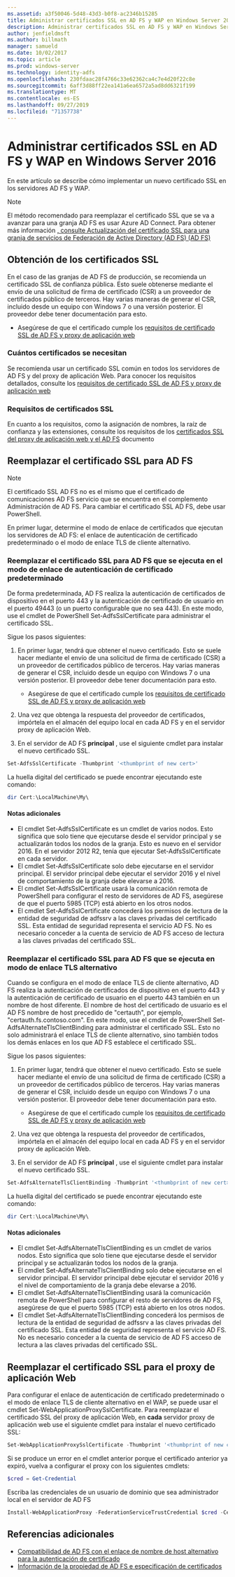 ```yaml
---
ms.assetid: a3f50046-5d48-43d3-b0f8-ac2346b15285
title: Administrar certificados SSL en AD FS y WAP en Windows Server 2016
description: Administrar certificados SSL en AD FS y WAP en Windows Server 2016
author: jenfieldmsft
ms.author: billmath
manager: samueld
ms.date: 10/02/2017
ms.topic: article
ms.prod: windows-server
ms.technology: identity-adfs
ms.openlocfilehash: 230fdaac28f4766c33e62362ca4c7e4d20f22c8e
ms.sourcegitcommit: 6aff3d88ff22ea141a6ea6572a5ad8dd6321f199
ms.translationtype: MT
ms.contentlocale: es-ES
ms.lasthandoff: 09/27/2019
ms.locfileid: "71357738"
---
```

# <a name="managing-ssl-certificates-in-ad-fs-and-wap-in-windows-server-2016"></a>Administrar certificados SSL en AD FS y WAP en Windows Server 2016



En este artículo se describe cómo implementar un nuevo certificado SSL en los servidores AD FS y WAP.

>[!NOTE]
>El método recomendado para reemplazar el certificado SSL que se va a avanzar para una granja AD FS es usar Azure AD Connect.  Para obtener más información [, consulte Actualización del certificado SSL para una granja de servicios de Federación de Active Directory (AD FS) (AD FS)](https://docs.microsoft.com/azure/active-directory/connect/active-directory-aadconnectfed-ssl-update)

## <a name="obtaining-your-ssl-certificates"></a>Obtención de los certificados SSL
En el caso de las granjas de AD FS de producción, se recomienda un certificado SSL de confianza pública. Esto suele obtenerse mediante el envío de una solicitud de firma de certificado (CSR) a un proveedor de certificados público de terceros. Hay varias maneras de generar el CSR, incluido desde un equipo con Windows 7 o una versión posterior. El proveedor debe tener documentación para esto.

- Asegúrese de que el certificado cumple los [requisitos de certificado SSL de AD FS y proxy de aplicación web](https://technet.microsoft.com/windows-server-docs/identity/ad-fs/overview/AD-FS-2016-Requirements#BKMK_1)

### <a name="how-many-certificates-are-needed"></a>Cuántos certificados se necesitan
Se recomienda usar un certificado SSL común en todos los servidores de AD FS y del proxy de aplicación Web. Para conocer los requisitos detallados, consulte los [requisitos de certificado SSL de AD FS y proxy de aplicación web](https://technet.microsoft.com/windows-server-docs/identity/ad-fs/overview/AD-FS-2016-Requirements#BKMK_1)

### <a name="ssl-certificate-requirements"></a>Requisitos de certificados SSL
En cuanto a los requisitos, como la asignación de nombres, la raíz de confianza y las extensiones, consulte los requisitos de los [certificados SSL del proxy de aplicación web y el AD FS](https://technet.microsoft.com/windows-server-docs/identity/ad-fs/overview/AD-FS-2016-Requirements#BKMK_1) documento

## <a name="replacing-the-ssl-certificate-for-ad-fs"></a>Reemplazar el certificado SSL para AD FS
> [!NOTE]
> El certificado SSL AD FS no es el mismo que el certificado de comunicaciones AD FS servicio que se encuentra en el complemento Administración de AD FS. Para cambiar el certificado SSL AD FS, debe usar PowerShell.

En primer lugar, determine el modo de enlace de certificados que ejecutan los servidores de AD FS: el enlace de autenticación de certificado predeterminado o el modo de enlace TLS de cliente alternativo.

### <a name="replacing-the-ssl-certificate-for-ad-fs-running-in-default-certificate-authentication-binding-mode"></a>Reemplazar el certificado SSL para AD FS que se ejecuta en el modo de enlace de autenticación de certificado predeterminado
De forma predeterminada, AD FS realiza la autenticación de certificados de dispositivo en el puerto 443 y la autenticación de certificado de usuario en el puerto 49443 (o un puerto configurable que no sea 443).
En este modo, use el cmdlet de PowerShell Set-AdfsSslCertificate para administrar el certificado SSL.

Sigue los pasos siguientes:

1. En primer lugar, tendrá que obtener el nuevo certificado. Esto se suele hacer mediante el envío de una solicitud de firma de certificado (CSR) a un proveedor de certificados público de terceros. Hay varias maneras de generar el CSR, incluido desde un equipo con Windows 7 o una versión posterior. El proveedor debe tener documentación para esto.

    * Asegúrese de que el certificado cumple los [requisitos de certificado SSL de AD FS y proxy de aplicación web](https://technet.microsoft.com/windows-server-docs/identity/ad-fs/overview/AD-FS-2016-Requirements#BKMK_1)

1. Una vez que obtenga la respuesta del proveedor de certificados, impórtela en el almacén del equipo local en cada AD FS y en el servidor proxy de aplicación Web.

1. En el servidor de AD FS **principal** , use el siguiente cmdlet para instalar el nuevo certificado SSL.

```powershell
Set-AdfsSslCertificate -Thumbprint '<thumbprint of new cert>'
```

La huella digital del certificado se puede encontrar ejecutando este comando:

```powershell
dir Cert:\LocalMachine\My\
```

#### <a name="additional-notes"></a>Notas adicionales

* El cmdlet Set-AdfsSslCertificate es un cmdlet de varios nodos. Esto significa que solo tiene que ejecutarse desde el servidor principal y se actualizarán todos los nodos de la granja. Esto es nuevo en el servidor 2016. En el servidor 2012 R2, tenía que ejecutar Set-AdfsSslCertificate en cada servidor.
* El cmdlet Set-AdfsSslCertificate solo debe ejecutarse en el servidor principal. El servidor principal debe ejecutar el servidor 2016 y el nivel de comportamiento de la granja debe elevarse a 2016.
* El cmdlet Set-AdfsSslCertificate usará la comunicación remota de PowerShell para configurar el resto de servidores de AD FS, asegúrese de que el puerto 5985 (TCP) está abierto en los otros nodos.
* El cmdlet Set-AdfsSslCertificate concederá los permisos de lectura de la entidad de seguridad de adfssrv a las claves privadas del certificado SSL. Esta entidad de seguridad representa el servicio AD FS. No es necesario conceder a la cuenta de servicio de AD FS acceso de lectura a las claves privadas del certificado SSL.

### <a name="replacing-the-ssl-certificate-for-ad-fs-running-in-alternate-tls-binding-mode"></a>Reemplazar el certificado SSL para AD FS que se ejecuta en modo de enlace TLS alternativo
Cuando se configura en el modo de enlace TLS de cliente alternativo, AD FS realiza la autenticación de certificados de dispositivo en el puerto 443 y la autenticación de certificado de usuario en el puerto 443 también en un nombre de host diferente. El nombre de host del certificado de usuario es el AD FS nombre de host precedido de "certauth", por ejemplo, "certauth.fs.contoso.com".
En este modo, use el cmdlet de PowerShell Set-AdfsAlternateTlsClientBinding para administrar el certificado SSL. Esto no solo administrará el enlace TLS de cliente alternativo, sino también todos los demás enlaces en los que AD FS establece el certificado SSL.

Sigue los pasos siguientes:

1. En primer lugar, tendrá que obtener el nuevo certificado. Esto se suele hacer mediante el envío de una solicitud de firma de certificado (CSR) a un proveedor de certificados público de terceros. Hay varias maneras de generar el CSR, incluido desde un equipo con Windows 7 o una versión posterior. El proveedor debe tener documentación para esto.

    * Asegúrese de que el certificado cumple los [requisitos de certificado SSL de AD FS y proxy de aplicación web](https://technet.microsoft.com/windows-server-docs/identity/ad-fs/overview/AD-FS-2016-Requirements#BKMK_1)

1. Una vez que obtenga la respuesta del proveedor de certificados, impórtela en el almacén del equipo local en cada AD FS y en el servidor proxy de aplicación Web.

1. En el servidor de AD FS **principal** , use el siguiente cmdlet para instalar el nuevo certificado SSL.

```powershell
Set-AdfsAlternateTlsClientBinding -Thumbprint '<thumbprint of new cert>'
```

La huella digital del certificado se puede encontrar ejecutando este comando:

```powershell
dir Cert:\LocalMachine\My\
```

#### <a name="additional-notes"></a>Notas adicionales

* El cmdlet Set-AdfsAlternateTlsClientBinding es un cmdlet de varios nodos. Esto significa que solo tiene que ejecutarse desde el servidor principal y se actualizarán todos los nodos de la granja.
* El cmdlet Set-AdfsAlternateTlsClientBinding solo debe ejecutarse en el servidor principal. El servidor principal debe ejecutar el servidor 2016 y el nivel de comportamiento de la granja debe elevarse a 2016.
* El cmdlet Set-AdfsAlternateTlsClientBinding usará la comunicación remota de PowerShell para configurar el resto de servidores de AD FS, asegúrese de que el puerto 5985 (TCP) está abierto en los otros nodos.
* El cmdlet Set-AdfsAlternateTlsClientBinding concederá los permisos de lectura de la entidad de seguridad de adfssrv a las claves privadas del certificado SSL. Esta entidad de seguridad representa el servicio AD FS. No es necesario conceder a la cuenta de servicio de AD FS acceso de lectura a las claves privadas del certificado SSL.

## <a name="replacing-the-ssl-certificate-for-the-web-application-proxy"></a>Reemplazar el certificado SSL para el proxy de aplicación Web
Para configurar el enlace de autenticación de certificado predeterminado o el modo de enlace TLS de cliente alternativo en el WAP, se puede usar el cmdlet Set-WebApplicationProxySslCertificate.
Para reemplazar el certificado SSL del proxy de aplicación Web, en **cada** servidor proxy de aplicación web use el siguiente cmdlet para instalar el nuevo certificado SSL:

```powershell
Set-WebApplicationProxySslCertificate -Thumbprint '<thumbprint of new cert>'
```

Si se produce un error en el cmdlet anterior porque el certificado anterior ya expiró, vuelva a configurar el proxy con los siguientes cmdlets:

```powershell
$cred = Get-Credential
```

Escriba las credenciales de un usuario de dominio que sea administrador local en el servidor de AD FS

```powershell
Install-WebApplicationProxy -FederationServiceTrustCredential $cred -CertificateThumbprint '<thumbprint of new cert>' -FederationServiceName 'fs.contoso.com'
```

## <a name="additional-references"></a>Referencias adicionales  
* [Compatibilidad de AD FS con el enlace de nombre de host alternativo para la autenticación de certificado](../operations/AD-FS-support-for-alternate-hostname-binding-for-certificate-authentication.md)
* [Información de la propiedad de AD FS e especificación de certificados](../technical-reference/AD-FS-and-KeySpec-Property.md)
